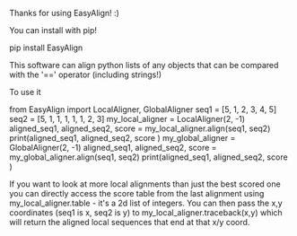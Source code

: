 Thanks for using EasyAlign! :)

You can install with pip!

pip install EasyAlign 

This software can align python lists of any objects that can be compared with the '==' operator (including strings!)

To use it

from EasyAlign import LocalAligner, GlobalAligner
seq1 = [5,  1, 2, 3, 4, 5]
seq2 = [5, 1, 1,  1, 1, 1, 2, 3]
my_local_aligner = LocalAligner(2, -1)
aligned_seq1,  aligned_seq2,  score = my_local_aligner.align(seq1, seq2)
print(aligned_seq1,  aligned_seq2,  score )
my_global_aligner = GlobalAligner(2, -1)
aligned_seq1,  aligned_seq2,  score = my_global_aligner.align(seq1, seq2)
print(aligned_seq1,  aligned_seq2,  score )

If you want to look at more local alignments than just the best scored one you can directly access the score table from the last alignment using my_local_aligner.table - it's a 2d list of integers.  You can then pass the x,y coordinates (seq1 is x, seq2 is y) to my_local_aligner.traceback(x,y) which will return the aligned local sequences that end at that x/y coord.

